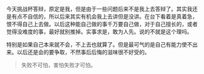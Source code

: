 今天挑战杯答辩，原定是我，但是由于一些问题后来不是我上去答辩了。其实我还是有点不自信的，所以后来其实有机会我上去讲但是没讲。在台下看着是真着急，恨不得自己上去做。以后这种能自己做的事千万要自己做，对于自己擅长的，或者觉得没难度的事，最好就别推掉。实事求是，敢为人先。说的不就是这个理吗。

特别是如果自己本来就不会，不上去也就算了。但是最可气的是自己有能力使不出来。以后还是会的要争取，不然事后后悔的滋味很不好受的。

>失败不可怕，害怕失败才可怕。
